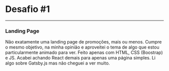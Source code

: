 <h1>Desafio #1</h1>
<hr>
<h3>Landing Page</h3>

<p> 
Não exatamente uma landing page de promoções, mais ou menos. Cumpre o mesmo objetivo, na minha opinião e aproveitei o tema de algo que estou particularmente animado para ver.
Feito apenas com HTML, CSS (Boostrap) e JS. Acabei achando React demais para apenas uma página simples. Li algo sobre Gatsby.js mas não cheguei a ver muito.
</p>
